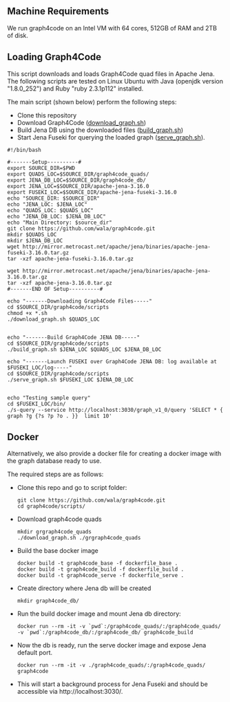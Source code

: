 ## Machine Requirements

 We run graph4code on an Intel VM with 64 cores, 512GB of RAM and 2TB of disk.
 
## Loading Graph4Code<a name="loading"></a>

This script downloads and loads Graph4Code quad files in Apache Jena. The following scripts are tested on Linux Ubuntu with Java (openjdk version "1.8.0_252") and Ruby "ruby 2.3.1p112" installed.

The main script (shown below) perform the following steps:
- Clone this repository
- Download Graph4Code ([download_graph.sh](https://github.com/wala/graph4code/blob/master/scripts/download_graph.sh))
- Build Jena DB using the downloaded files ([build_graph.sh](https://github.com/wala/graph4code/blob/master/scripts/build_graph.sh))
- Start Jena Fuseki for querying the loaded graph ([serve_graph.sh](https://github.com/wala/graph4code/blob/master/scripts/serve_graph.sh)). 


```
#!/bin/bash

#-------Setup----------#
export SOURCE_DIR=$PWD
export QUADS_LOC=$SOURCE_DIR/graph4code_quads/
export JENA_DB_LOC=$SOURCE_DIR/graph4code_db/
export JENA_LOC=$SOURCE_DIR/apache-jena-3.16.0
export FUSEKI_LOC=$SOURCE_DIR/apache-jena-fuseki-3.16.0
echo "SOURCE_DIR: $SOURCE_DIR"
echo "JENA_LOC: $JENA_LOC"
echo "QUADS_LOC: $QUADS_LOC"
echo "JENA_DB_LOC: $JENA_DB_LOC"
echo "Main Directory: $source_dir"
git clone https://github.com/wala/graph4code.git
mkdir $QUADS_LOC
mkdir $JENA_DB_LOC
wget http://mirror.metrocast.net/apache/jena/binaries/apache-jena-fuseki-3.16.0.tar.gz
tar -xzf apache-jena-fuseki-3.16.0.tar.gz

wget http://mirror.metrocast.net/apache/jena/binaries/apache-jena-3.16.0.tar.gz
tar -xzf apache-jena-3.16.0.tar.gz
#-------END OF Setup----------#

echo "-------Downloading Graph4Code Files-----"
cd $SOURCE_DIR/graph4code/scripts
chmod +x *.sh
./download_graph.sh $QUADS_LOC


echo "-------Build Graph4Code JENA DB-----"
cd $SOURCE_DIR/graph4code/scripts
./build_graph.sh $JENA_LOC $QUADS_LOC $JENA_DB_LOC

echo "-------Launch FUSEKI over Graph4Code JENA DB: log available at $FUSEKI_LOC/log-----"
cd $SOURCE_DIR/graph4code/scripts
./serve_graph.sh $FUSEKI_LOC $JENA_DB_LOC


echo "Testing sample query"
cd $FUSEKI_LOC/bin/
./s-query --service http://localhost:3030/graph_v1_0/query 'SELECT * { graph ?g {?s ?p ?o . }}  limit 10'
```

## Docker
Alternatively, we also provide a docker file for creating a docker image with the graph database ready to use. 

The required steps are as follows:
- Clone this repo and go to script folder:
     ```
     git clone https://github.com/wala/graph4code.git
     cd graph4code/scripts/

     ```
- Download graph4code quads
     ```
     mkdir grgraph4code_quads
     ./download_graph.sh ./grgraph4code_quads
     ```
- Build the base docker image
     ```
     docker build -t graph4code_base -f dockerfile_base .
     docker build -t graph4code_build -f dockerfile_build .
     docker build -t graph4code_serve -f dockerfile_serve .
     ```
- Create directory where Jena db will be created
    ```
    mkdir graph4code_db/
- Run the build docker image and mount Jena db directory:
     ```
     docker run --rm -it -v `pwd`:/graph4code_quads/:/graph4code_quads/ -v `pwd`:/graph4code_db/:/graph4code_db/ graph4code_build
     ```
- Now the db is ready, run the serve docker image and expose Jena default port.  
     ```
     docker run --rm -it -v ./graph4code_quads/:/graph4code_quads/ graph4code
     ```
- This will start a background process for Jena Fuseki and should be accessible via http://localhost:3030/. 
     
 
